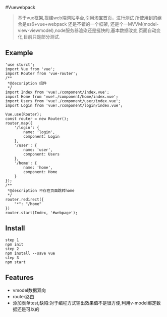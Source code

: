 #Vuewebpack
> 基于vue框架,搭建web端网站平台,引用淘宝首页，进行测试
> 所使用到的组合是es6+vue+webpack
> 还是不错的一个框架, 还是个一MVVM(model-view-viewmodel),node服务器渲染还是挺快的,基本数据改变,页面自动变化,目前只是部分测试.

## Example

```
'use sturct';
import Vue from 'vue';
import Router from 'vue-router';
/**
 *@decsription 组件
 */
import Index from 'vue!./component/index.vue';
import Home from 'vue!./component/home/index.vue';
import Users from 'vue!./component/user/index.vue';
import Login from 'vue!./component/login/index.vue';

Vue.use(Router);
const router = new Router();
router.map({
    '/login': {
        name: 'login',
        component: Login
    },
    '/user': {
        name: 'user',
        component: Users
    },
    '/home': {
        name: 'home',
        component: Home
    }
});
/**
 *@description 不存在页面跳转home
 */
router.redirect({
    "*": "/home"
})
router.start(Index, '#webpage');
```


## Install
```
step 1
npm init
step 2
npm install --save vue
step 3
npm start
```

## Features
- vmodel数据双向
- router路由
- 添加表单test,缺陷:对于编程方式输出效果值不是很方便,利用v-model绑定数据还是可以的



